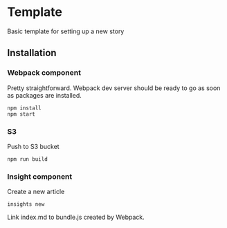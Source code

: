 # Template
Basic template for setting up a new story


## Installation
### Webpack component
Pretty straightforward. Webpack dev server should be ready to go as soon as packages are installed.
```
npm install
npm start
```

### S3
Push to S3 bucket
```
npm run build
```

### Insight component
Create a new article
```
insights new
```
Link index.md to bundle.js created by Webpack.


